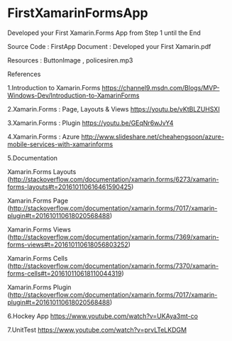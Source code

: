 # FirstXamarinFormsApp
Developed your First Xamarin.Forms App from Step 1 until the End

Source Code : FirstApp
Document : Developed your First Xamarin.pdf

Resources : ButtonImage , policesiren.mp3


References

1.Introduction to Xamarin.Forms
https://channel9.msdn.com/Blogs/MVP-Windows-Dev/Introduction-to-XamarinForms

2.Xamarin.Forms : Page, Layouts & Views
https://youtu.be/vKtBLZUHSXI

3.Xamarin.Forms : Plugin
https://youtu.be/GEqNr6wJvY4 
 
4.Xamarin.Forms : Azure
http://www.slideshare.net/cheahengsoon/azure-mobile-services-with-xamarinforms

5.Documentation

Xamarin.Forms Layouts (http://stackoverflow.com/documentation/xamarin.forms/6273/xamarin-forms-layouts#t=201610110616461590425)

Xamarin.Forms Page (http://stackoverflow.com/documentation/xamarin.forms/7017/xamarin-plugin#t=201610110618020568488)

Xamarin.Forms Views (http://stackoverflow.com/documentation/xamarin.forms/7369/xamarin-forms-views#t=201610110618056803252)

Xamarin.Forms Cells (http://stackoverflow.com/documentation/xamarin.forms/7370/xamarin-forms-cells#t=201610110618110044319)

Xamarin.Forms Plugin (http://stackoverflow.com/documentation/xamarin.forms/7017/xamarin-plugin#t=201610110618020568488)

6.Hockey App
https://www.youtube.com/watch?v=UKAya3mt-co

7.UnitTest
https://www.youtube.com/watch?v=prvLTeLKDGM


